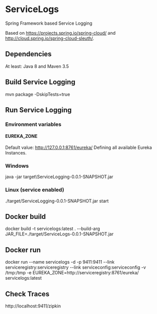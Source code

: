 # ServiceLogs
Spring Framework based Service Logging

Based on https://projects.spring.io/spring-cloud/ and http://cloud.spring.io/spring-cloud-sleuth/.

## Dependencies
At least: Java 8 and Maven 3.5

## Build Service Logging
mvn package -DskipTests=true

## Run Service Logging
### Environment variables
#### EUREKA_ZONE 
Default value: http://127.0.0.1:8761/eureka/
Defining all available Eureka Instances.

### Windows
java -jar target\ServiceLogging-0.0.1-SNAPSHOT.jar

### Linux (service enabled)
./target/ServiceLogging-0.0.1-SNAPSHOT.jar start

## Docker build
docker build -t servicelogs:latest . --build-arg JAR_FILE=./target/ServiceLogs-0.0.1-SNAPSHOT.jar

## Docker run
docker run --name servicelogs -d -p 9411:9411 --link serviceregistry:serviceregistry --link serviceconfig:serviceconfig -v /tmp:/tmp -e EUREKA_ZONE=http://serviceregistry:8761/eureka/ servicelogs:latest

## Check Traces
http://localhost:9411/zipkin
